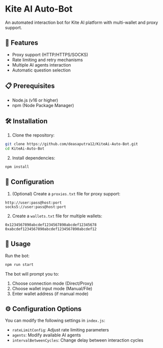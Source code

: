 # Kite AI Auto-Bot

An automated interaction bot for Kite AI platform with multi-wallet and proxy support. 


## 🌟 Features

- Proxy support (HTTP/HTTPS/SOCKS)
- Rate limiting and retry mechanisms
- Multiple AI agents interaction
- Automatic question selection

## 📋 Prerequisites

- Node.js (v16 or higher)
- npm (Node Package Manager)

## 🛠️ Installation

1. Clone the repository:
```bash
git clone https://github.com/deasaputra12/KiteAi-Auto-Bot.git
cd KiteAi-Auto-Bot
```

2. Install dependencies:
```bash
npm install
```

## 📝 Configuration

1. (Optional) Create a `proxies.txt` file for proxy support:
```
http://user:pass@host:port
socks5://user:pass@host:port
```

2. Create a `wallets.txt` file for multiple wallets:
```
0x1234567890abcdef1234567890abcdef12345678
0xabcdef1234567890abcdef1234567890abcdef12
```

## 🚀 Usage

Run the bot:
```bash
npm run start
```

The bot will prompt you to:
1. Choose connection mode (Direct/Proxy)
2. Choose wallet input mode (Manual/File)
3. Enter wallet address (if manual mode)

## ⚙️ Configuration Options

You can modify the following settings in `index.js`:

- `rateLimitConfig`: Adjust rate limiting parameters
- `agents`: Modify available AI agents
- `intervalBetweenCycles`: Change delay between interaction cycles

